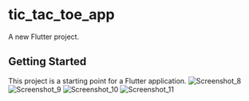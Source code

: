 # tic_tac_toe_app

A new Flutter project.

## Getting Started

This project is a starting point for a Flutter application.
![Screenshot_8](https://user-images.githubusercontent.com/44892139/178237221-21785df2-bc36-4471-ab6e-57459ad46cd6.png)
![Screenshot_9](https://user-images.githubusercontent.com/44892139/178237236-baea0327-bd6a-4e61-adf8-2a3be90f2088.png)
![Screenshot_10](https://user-images.githubusercontent.com/44892139/178237245-a16aab99-c838-4548-9d26-9dd654bcade2.png)
![Screenshot_11](https://user-images.githubusercontent.com/44892139/178237250-3e10a209-bd93-41b2-9a14-d5aaf05f531c.png)
